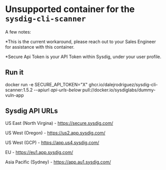 # Unsupported container for the `sysdig-cli-scanner`

A few notes:

*This is the current workaround, please reach out to your Sales Engineer for assistance with this container. 

*Secure Api Token is your API Token within Sysdig, under your user profile.

## Run it

docker run -e SECURE_API_TOKEN="X" ghcr.io/dalejrodriguez/sysdig-cli-scanner:1.5.2 --apiurl *api-urls-below* pull://docker.io/sysdiglabs/dummy-vuln-app

## Sysdig API URLs

US East (North Virgina) - https://secure.sysdig.com/

US West (Oregon) - https://us2.app.sysdig.com/

US West (GCP) - https://app.us4.sysdig.com/

EU - https://eu1.app.sysdig.com/

Asia Pacific (Sydney) - https://app.au1.sysdig.com/

